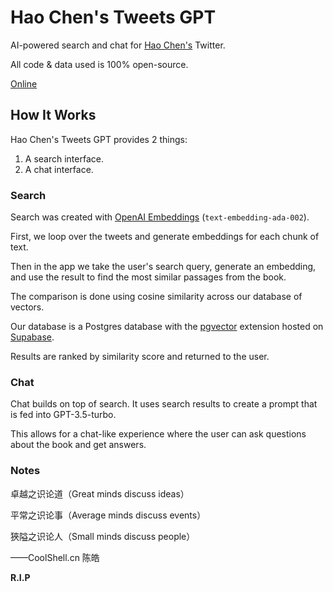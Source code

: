 # Hao Chen's Tweets GPT

AI-powered search and chat for [Hao Chen's](https://twitter.com/haoel) Twitter.

All code & data used is 100% open-source.

[Online](https://haoel-tweets-gpt.vercel.app/)

## How It Works

Hao Chen's Tweets GPT provides 2 things:

1. A search interface.
2. A chat interface.

### Search

Search was created with [OpenAI Embeddings](https://platform.openai.com/docs/guides/embeddings) (`text-embedding-ada-002`).

First, we loop over the tweets and generate embeddings for each chunk of text.

Then in the app we take the user's search query, generate an embedding, and use the result to find the most similar passages from the book.

The comparison is done using cosine similarity across our database of vectors.

Our database is a Postgres database with the [pgvector](https://github.com/pgvector/pgvector) extension hosted on [Supabase](https://supabase.com/).

Results are ranked by similarity score and returned to the user.

### Chat

Chat builds on top of search. It uses search results to create a prompt that is fed into GPT-3.5-turbo.

This allows for a chat-like experience where the user can ask questions about the book and get answers.

### Notes

卓越之识论道（Great minds discuss ideas）

平常之识论事（Average minds discuss events）

狹隘之识论人（Small minds discuss people）

——CoolShell.cn 陈皓

**R.I.P**

